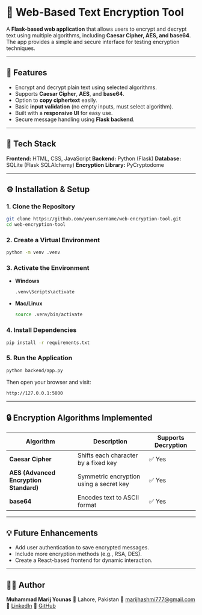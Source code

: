 # 🔐 Web-Based Text Encryption Tool

A **Flask-based web application** that allows users to encrypt and decrypt text using multiple algorithms, including **Caesar Cipher, AES, and base64**.
The app provides a simple and secure interface for testing encryption techniques.

---

## 🚀 Features

* Encrypt and decrypt plain text using selected algorithms.
* Supports **Caesar Cipher**, **AES**, and **base64**.
* Option to **copy ciphertext** easily.
* Basic **input validation** (no empty inputs, must select algorithm).
* Built with a **responsive UI** for easy use.
* Secure message handling using **Flask backend**.

---

## 🧩 Tech Stack

**Frontend:** HTML, CSS, JavaScript
**Backend:** Python (Flask)
**Database:** SQLite (Flask SQLAlchemy)
**Encryption Library:** PyCryptodome

---

## ⚙️ Installation & Setup

### 1. Clone the Repository

```bash
git clone https://github.com/yourusername/web-encryption-tool.git
cd web-encryption-tool
```

### 2. Create a Virtual Environment

```bash
python -m venv .venv
```

### 3. Activate the Environment

* **Windows**

  ```bash
  .venv\Scripts\activate
  ```
* **Mac/Linux**

  ```bash
  source .venv/bin/activate
  ```

### 4. Install Dependencies

```bash
pip install -r requirements.txt
```

### 5. Run the Application

```bash
python backend/app.py
```

Then open your browser and visit:

```
http://127.0.0.1:5000
```

---

## 🔒 Encryption Algorithms Implemented

| Algorithm                              | Description                             | Supports Decryption |
| -------------------------------------- | --------------------------------------- | ------------------- |
| **Caesar Cipher**                      | Shifts each character by a fixed key    | ✅ Yes               |
| **AES (Advanced Encryption Standard)** | Symmetric encryption using a secret key | ✅ Yes               |
| **base64**                            | Encodes text to ASCII format         |  ✅ Yes  |

---


## 💡 Future Enhancements

* Add user authentication to save encrypted messages.
* Include more encryption methods (e.g., RSA, DES).
* Create a React-based frontend for dynamic interaction.

---

## 🧑‍💻 Author

**Muhammad Marij Younas**
📍 Lahore, Pakistan
📧 [marijhashmi777@gmail.com](mailto:marijhashmi777@gmail.com)
🔗 [LinkedIn](https://www.linkedin.com/in/muhammad-marij-younas-a60a33291)
🔗 [GitHub](https://github.com/dashboard)

